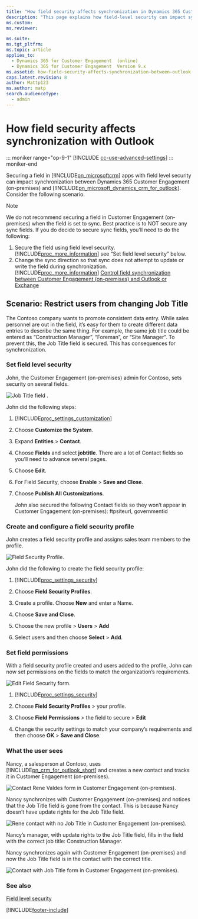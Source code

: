 ```yaml
---
title: "How field security affects synchronization in Dynamics 365 Customer Engagement (on-premises)"
description: "This page explains how field-level security can impact synchronization between Outlook and Customer Engagement (on-premises)."
ms.custom: 
ms.reviewer: 

ms.suite: 
ms.tgt_pltfrm: 
ms.topic: article
applies_to: 
  - Dynamics 365 for Customer Engagement  (online)
  - Dynamics 365 for Customer Engagement  Version 9.x
ms.assetid: how-field-security-affects-synchronization-between-outlook
caps.latest.revision: 8
author: Mattp123
ms.author: matp
search.audienceType: 
  - admin
---
```

# How field security affects synchronization with Outlook

::: moniker range="op-9-1"
[!INCLUDE [cc-use-advanced-settings](../includes/cc-use-advanced-settings.md)]
::: moniker-end

Securing a field in [!INCLUDE[pn_microsoftcrm](../includes/pn-dynamics-crm.md)] apps with field level security can impact synchronization between Dynamics 365 Customer Engagement (on-premises) and [!INCLUDE[pn_microsoft_dynamics_crm_for_outlook](../includes/pn-microsoft-dynamics-crm-for-outlook.md)]. Consider the following scenario.  
  
> [!NOTE]
>  We do not recommend securing a field in Customer Engagement (on-premises) when the field is set to sync. Best practice is to NOT secure any sync fields. If you do decide to secure sync fields, you’ll need to do the following:  
> 
> 1. Secure the field using field level security. [!INCLUDE[proc_more_information](../includes/proc-more-information.md)] see “Set field level security” below.  
> 2. Change the sync direction so that sync does not attempt to update or write the field during synchronization. [!INCLUDE[proc_more_information](../includes/proc-more-information.md)] [Control field synchronization between Customer Engagement (on-premises) and Outlook or Exchange](control-field-synchronization-outlook.md)  
  
## Scenario: Restrict users from changing Job Title  
 The Contoso company wants to promote consistent data entry. While sales personnel are out in the field, it’s easy for them to create different data entries to describe the same thing. For example, the same job title could be entered as “Construction Manager”, “Foreman”, or “Site Manager”. To prevent this, the Job Title field is secured. This has consequences for synchronization.  
  
### Set field level security  
 John, the Customer Engagement (on-premises) admin for Contoso, sets security on several fields.  
  
 ![Job Title field .](../admin/media/job-title-field.png "Job Title field")  
  
John did the following steps:  
  
1. [!INCLUDE[proc_settings_customization](../includes/proc-settings-customization.md)]  
  
2. Choose **Customize the System**.  
  
3. Expand **Entities** > **Contact**.  
  
4. Choose **Fields** and select **jobtitle**. There are a lot of Contact fields so you’ll need to advance several pages.  
  
5. Choose **Edit**.  
  
6. For Field Security, choose **Enable** > **Save and Close**.  
  
7. Choose **Publish All Customizations**.  
  
   John also secured the following Contact fields so they won’t appear in Customer Engagement (on-premises): ftpsiteurl, governmentid  
  
### Create and configure a field security profile  
 John creates a field security profile and assigns sales team members to the profile.  
  
 ![Field Security Profile.](../admin/media/field-security-profile.png "Field Security Profile")  
  
John did the following to create the field security profile:  
  
1. [!INCLUDE[proc_settings_security](../includes/proc-settings-security.md)]  
  
2. Choose **Field Security Profiles**.  
  
3. Create a profile. Choose **New** and enter a Name.  
  
4. Choose **Save and Close**.  
  
5. Choose the new profile > **Users** > **Add**  
  
6. Select users and then choose **Select** > **Add**.  
  
### Set field permissions  
 With a field security profile created and users added to the profile, John can now set permissions on the fields to match the organization’s requirements.  
  
 ![Edit Field Security form.](../admin/media/edit-field-security.png "Edit Field Security form")  
  
1. [!INCLUDE[proc_settings_security](../includes/proc-settings-security.md)]  
  
2. Choose **Field Security Profiles** > your profile.  
  
3. Choose **Field Permissions** > the field to secure > **Edit**  
  
4. Change the security settings to match your company’s requirements and then choose **OK** > **Save and Close**.  
  
### What the user sees  
 Nancy, a salesperson at Contoso, uses [!INCLUDE[pn_crm_for_outlook_short](../includes/pn-crm-for-outlook-short.md)] and creates a new contact and tracks it in Customer Engagement (on-premises).  
  
 ![Contact Rene Valdes form in Customer Engagement (on-premises).](../admin/media/contact-form-example.png "Contact Rene Valdes form in Customer Engagement (on-premises)")  
  
Nancy synchronizes with Customer Engagement (on-premises) and notices that the Job Title field is gone from the contact. This is because Nancy doesn’t have update rights for the Job Title field.  
  
 ![Rene contact with no Job Title in Customer Engagement (on-premises).](../admin/media/contact-no-job-title.png "Rene contact with no Job Title in Customer Engagement (on-premises)")  
  
 Nancy’s manager, with update rights to the Job Title field, fills in the field with the correct job title: Construction Manager.  
  
 Nancy synchronizes again with Customer Engagement (on-premises) and now the Job Title field is in the contact with the correct title.  
  
 ![Contact with Job Title form in Customer Engagement (on-premises).](../admin/media/contact-job-title.png "Contact with Job Title form in Customer Engagement (on-premises)")  
  
### See also  
 [Field level security](../admin/field-level-security.md)


[!INCLUDE[footer-include](../../../includes/footer-banner.md)]
